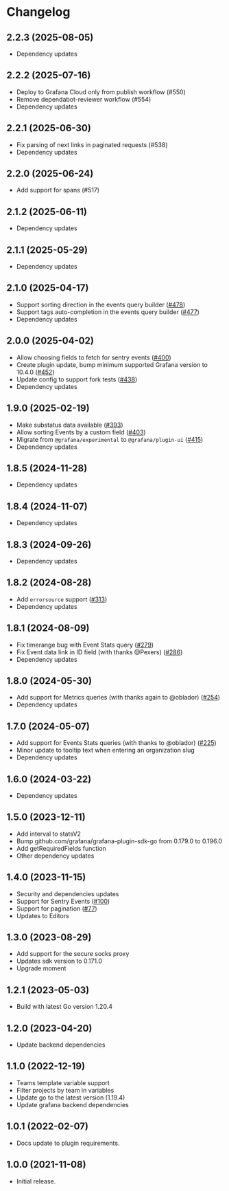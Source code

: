 # Changelog

## 2.2.3 (2025-08-05)

- Dependency updates

## 2.2.2 (2025-07-16)

- Deploy to Grafana Cloud only from publish workflow (#550)
- Remove dependabot-reviewer workflow (#554)
- Dependency updates

## 2.2.1 (2025-06-30)

- Fix parsing of next links in paginated requests (#538)
- Dependency updates

## 2.2.0 (2025-06-24)

- Add support for spans (#517)

## 2.1.2 (2025-06-11)

- Dependency updates

## 2.1.1 (2025-05-29)

- Dependency updates

## 2.1.0 (2025-04-17)

- Support sorting direction in the events query builder ([#478](https://github.com/grafana/sentry-datasource/pull/478))
- Support tags auto-completion in the events query builder ([#477](https://github.com/grafana/sentry-datasource/pull/477))
- Dependency updates

## 2.0.0 (2025-04-02)

- Allow choosing fields to fetch for sentry events ([#400](https://github.com/grafana/sentry-datasource/pull/400))
- Create plugin update, bump minimum supported Grafana version to 10.4.0 ([#452](https://github.com/grafana/sentry-datasource/pull/452))
- Update config to support fork tests ([#438](https://github.com/grafana/sentry-datasource/pull/438))
- Dependency updates

## 1.9.0 (2025-02-19)

- Make substatus data available ([#393](https://github.com/grafana/sentry-datasource/pull/393))
- Allow sorting Events by a custom field ([#403](https://github.com/grafana/sentry-datasource/pull/403))
- Migrate from `@grafana/experimental` to `@grafana/plugin-ui` ([#415](https://github.com/grafana/sentry-datasource/pull/415))
- Dependency updates

## 1.8.5 (2024-11-28)

- Dependency updates

## 1.8.4 (2024-11-07)

- Dependency updates

## 1.8.3 (2024-09-26)

- Dependency updates

## 1.8.2 (2024-08-28)

- Add `errorsource` support ([#313](https://github.com/grafana/sentry-datasource/pull/313))
- Dependency updates

## 1.8.1 (2024-08-09)

- Fix timerange bug with Event Stats query ([#279](https://github.com/grafana/sentry-datasource/pull/279))
- Fix Event data link in ID field (with thanks @Pexers) ([#286](https://github.com/grafana/sentry-datasource/pull/286))
- Dependency updates

## 1.8.0 (2024-05-30)

- Add support for Metrics queries (with thanks again to @oblador) ([#254](https://github.com/grafana/sentry-datasource/pull/254))
- Dependency updates

## 1.7.0 (2024-05-07)

- Add support for Events Stats queries (with thanks to @oblador) ([#225](https://github.com/grafana/sentry-datasource/pull/225))
- Minor update to tooltip text when entering an organization slug
- Dependency updates

## 1.6.0 (2024-03-22)

- Dependency updates

## 1.5.0 (2023-12-11)

- Add interval to statsV2
- Bump github.com/grafana/grafana-plugin-sdk-go from 0.179.0 to 0.196.0
- Add getRequiredFields function
- Other dependency updates

## 1.4.0 (2023-11-15)

- Security and dependencies updates
- Support for Sentry Events ([#100](https://github.com/grafana/sentry-datasource/pull/100))
- Support for pagination ([#77](https://github.com/grafana/sentry-datasource/pull/77))
- Updates to Editors

## 1.3.0 (2023-08-29)

- Add support for the secure socks proxy
- Updates sdk version to 0.171.0
- Upgrade moment

## 1.2.1 (2023-05-03)

- Build with latest Go version 1.20.4

## 1.2.0 (2023-04-20)

- Update backend dependencies

## 1.1.0 (2022-12-19)

- Teams template variable support
- Filter projects by team in variables
- Update go to the latest version (1.19.4)
- Update grafana backend dependencies

## 1.0.1 (2022-02-07)

- Docs update to plugin requirements.

## 1.0.0 (2021-11-08)

- Initial release.
